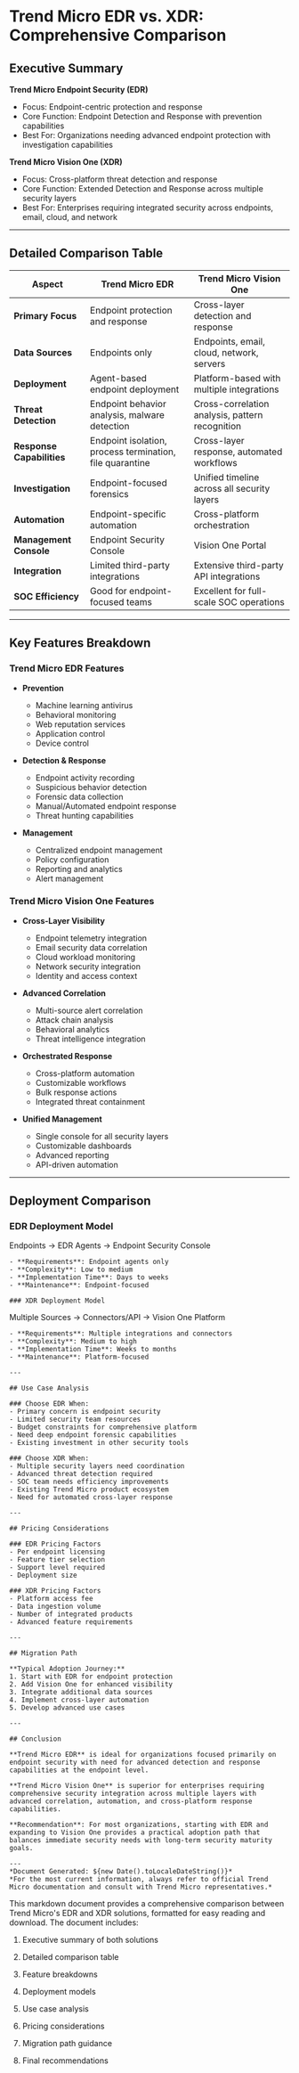 # Trend Micro EDR vs. XDR: Comprehensive Comparison

## Executive Summary

**Trend Micro Endpoint Security (EDR)**
- Focus: Endpoint-centric protection and response
- Core Function: Endpoint Detection and Response with prevention capabilities
- Best For: Organizations needing advanced endpoint protection with investigation capabilities

**Trend Micro Vision One (XDR)**
- Focus: Cross-platform threat detection and response
- Core Function: Extended Detection and Response across multiple security layers
- Best For: Enterprises requiring integrated security across endpoints, email, cloud, and network

---

## Detailed Comparison Table

| Aspect | Trend Micro EDR | Trend Micro Vision One |
|--------|-----------------|------------------------|
| **Primary Focus** | Endpoint protection and response | Cross-layer detection and response |
| **Data Sources** | Endpoints only | Endpoints, email, cloud, network, servers |
| **Deployment** | Agent-based endpoint deployment | Platform-based with multiple integrations |
| **Threat Detection** | Endpoint behavior analysis, malware detection | Cross-correlation analysis, pattern recognition |
| **Response Capabilities** | Endpoint isolation, process termination, file quarantine | Cross-layer response, automated workflows |
| **Investigation** | Endpoint-focused forensics | Unified timeline across all security layers |
| **Automation** | Endpoint-specific automation | Cross-platform orchestration |
| **Management Console** | Endpoint Security Console | Vision One Portal |
| **Integration** | Limited third-party integrations | Extensive third-party API integrations |
| **SOC Efficiency** | Good for endpoint-focused teams | Excellent for full-scale SOC operations |

---

## Key Features Breakdown

### Trend Micro EDR Features
- **Prevention**
  - Machine learning antivirus
  - Behavioral monitoring
  - Web reputation services
  - Application control
  - Device control

- **Detection & Response**
  - Endpoint activity recording
  - Suspicious behavior detection
  - Forensic data collection
  - Manual/Automated endpoint response
  - Threat hunting capabilities

- **Management**
  - Centralized endpoint management
  - Policy configuration
  - Reporting and analytics
  - Alert management

### Trend Micro Vision One Features
- **Cross-Layer Visibility**
  - Endpoint telemetry integration
  - Email security data correlation
  - Cloud workload monitoring
  - Network security integration
  - Identity and access context

- **Advanced Correlation**
  - Multi-source alert correlation
  - Attack chain analysis
  - Behavioral analytics
  - Threat intelligence integration

- **Orchestrated Response**
  - Cross-platform automation
  - Customizable workflows
  - Bulk response actions
  - Integrated threat containment

- **Unified Management**
  - Single console for all security layers
  - Customizable dashboards
  - Advanced reporting
  - API-driven automation

---

## Deployment Comparison

### EDR Deployment Model

Endpoints → EDR Agents → Endpoint Security Console

```
- **Requirements**: Endpoint agents only
- **Complexity**: Low to medium
- **Implementation Time**: Days to weeks
- **Maintenance**: Endpoint-focused

### XDR Deployment Model
```
Multiple Sources → Connectors/API → Vision One Platform
```
- **Requirements**: Multiple integrations and connectors
- **Complexity**: Medium to high
- **Implementation Time**: Weeks to months
- **Maintenance**: Platform-focused

---

## Use Case Analysis

### Choose EDR When:
- Primary concern is endpoint security
- Limited security team resources
- Budget constraints for comprehensive platform
- Need deep endpoint forensic capabilities
- Existing investment in other security tools

### Choose XDR When:
- Multiple security layers need coordination
- Advanced threat detection required
- SOC team needs efficiency improvements
- Existing Trend Micro product ecosystem
- Need for automated cross-layer response

---

## Pricing Considerations

### EDR Pricing Factors
- Per endpoint licensing
- Feature tier selection
- Support level required
- Deployment size

### XDR Pricing Factors
- Platform access fee
- Data ingestion volume
- Number of integrated products
- Advanced feature requirements

---

## Migration Path

**Typical Adoption Journey:**
1. Start with EDR for endpoint protection
2. Add Vision One for enhanced visibility
3. Integrate additional data sources
4. Implement cross-layer automation
5. Develop advanced use cases

---

## Conclusion

**Trend Micro EDR** is ideal for organizations focused primarily on endpoint security with need for advanced detection and response capabilities at the endpoint level.

**Trend Micro Vision One** is superior for enterprises requiring comprehensive security integration across multiple layers with advanced correlation, automation, and cross-platform response capabilities.

**Recommendation**: For most organizations, starting with EDR and expanding to Vision One provides a practical adoption path that balances immediate security needs with long-term security maturity goals.

---
*Document Generated: ${new Date().toLocaleDateString()}*
*For the most current information, always refer to official Trend Micro documentation and consult with Trend Micro representatives.*
```
This markdown document provides a comprehensive comparison between Trend Micro's EDR and XDR solutions, formatted for easy reading and download. The document includes:

1. Executive summary of both solutions

2. Detailed comparison table

3. Feature breakdowns

4. Deployment models

5. Use case analysis

6. Pricing considerations

7. Migration path guidance

8. Final recommendations
